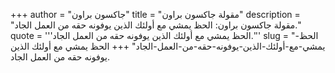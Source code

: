 +++
author = "جاكسون براون"
title = "مقولة جاكسون براون"
description = "مقولة جاكسون براون: الحظ يمشي مع أولئك الذين يوفونه حقه من العمل الجاد."
quote = '''الحظ يمشي مع أولئك الذين يوفونه حقه من العمل الجاد.'''
slug = "الحظ-يمشي-مع-أولئك-الذين-يوفونه-حقه-من-العمل-الجاد"
+++
الحظ يمشي مع أولئك الذين يوفونه حقه من العمل الجاد.

